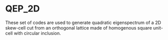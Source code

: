 # QEP_2D
These set of codes are used to generate quadratic eigenspectrum of a 2D skew-cell cut from an orthogonal lattice made of homogenous square unit-cell with circular inclusion.
